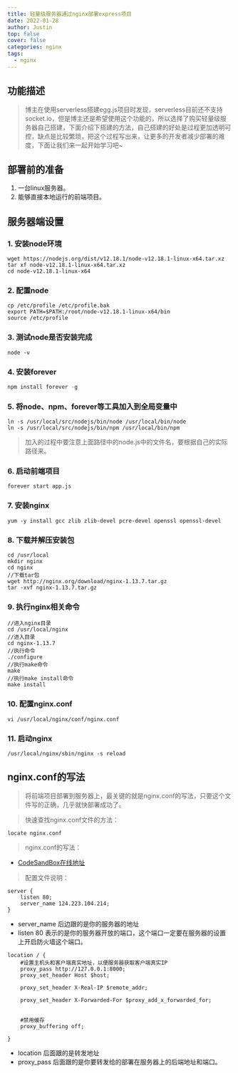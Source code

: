 ```yaml
---
title: 轻量级服务器通过nginx部署express项目
date: 2022-01-28
author: Justin
top: false
cover: false
categories: nginx
tags:
  - nginx
---
```


## 功能描述
> 博主在使用serverless搭建egg.js项目时发现，serverless目前还不支持socket.io，但是博主还是希望使用这个功能的，所以选择了购买轻量级服务器自己搭建，下面介绍下搭建的方法，自己搭建的好处是过程更加透明可控，缺点是比较繁琐，把这个过程写出来，让更多的开发者减少部署的难度，下面让我们来一起开始学习吧~

## 部署前的准备
1. 一台linux服务器。
2. 能够直接本地运行的前端项目。

## 服务器端设置
### 1. 安装node环境

```shell
wget https://nodejs.org/dist/v12.18.1/node-v12.18.1-linux-x64.tar.xz   
tar xf node-v12.18.1-linux-x64.tar.xz                                
cd node-v12.18.1-linux-x64   
```

### 2. 配置node

```shell
cp /etc/profile /etc/profile.bak
export PATH=$PATH:/root/node-v12.18.1-linux-x64/bin
source /etc/profile
```

### 3. 测试node是否安装完成

```shell
node -v
```

### 4. 安装forever

```js
npm install forever -g
```

### 5. 将node、npm、forever等工具加入到全局变量中

```shell
ln -s /usr/local/src/nodejs/bin/node /usr/local/bin/node
ln -s /usr/local/src/nodejs/bin/npm /usr/local/bin/npm
```

> 加入的过程中要注意上面路径中的node.js中的文件名，要根据自己的实际路径来。

### 6. 启动前端项目
```shell
forever start app.js
```

### 7. 安装nginx
```shell
yum -y install gcc zlib zlib-devel pcre-devel openssl openssl-devel
```

### 8. 下载并解压安装包
```shell
cd /usr/local
mkdir nginx
cd nginx
//下载tar包
wget http://nginx.org/download/nginx-1.13.7.tar.gz
tar -xvf nginx-1.13.7.tar.gz
```

### 9. 执行nginx相关命令
```shell
//进入nginx目录
cd /usr/local/nginx
//进入目录
cd nginx-1.13.7
//执行命令
./configure
//执行make命令
make
//执行make install命令
make install
```

### 10. 配置nginx.conf
```shell
vi /usr/local/nginx/conf/nginx.conf
```

### 11. 启动nginx
```shell
/usr/local/nginx/sbin/nginx -s reload
```

## nginx.conf的写法
> 将前端项目部署到服务器上，最关键的就是nginx.conf的写法，只要这个文件写的正确，几乎就快部署成功了。

> 快速查找nginx.conf文件的方法：

```shell
locate nginx.conf
```

> nginx.conf的写法：

* [CodeSandBox在线地址](https://codesandbox.io/s/async-https-9mj0v?file=/nginx.conf)

> 配置文件说明：

```shell
server {
    listen 80;
    server_name 124.223.104.214;
}
```

* server_name 后边跟的是你的服务器的地址
* listen 80 表示的是你的服务器开放的端口，这个端口一定要在服务器的设置上开启防火墙这个端口。

```shell
location / {
    #设置主机头和客户端真实地址，以便服务器获取客户端真实IP
    proxy_pass http://127.0.0.1:8000;
    proxy_set_header Host $host;

    proxy_set_header X-Real-IP $remote_addr;

    proxy_set_header X-Forwarded-For $proxy_add_x_forwarded_for;


    #禁用缓存
    proxy_buffering off;

}
```

* location 后面跟的是转发地址
* proxy_pass 后面跟的是你要转发给的部署在服务器上的后端地址和端口。



